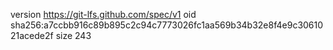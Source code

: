 version https://git-lfs.github.com/spec/v1
oid sha256:a7ccbb916c89b895c2c94c7773026fc1aa569b34b32e8f4e9c3061021acede2f
size 243
